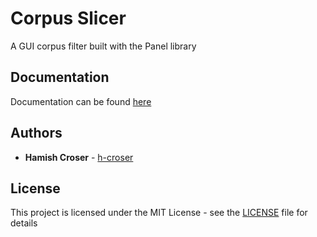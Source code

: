 # Corpus Slicer

A GUI corpus filter built with the Panel library

## Documentation

Documentation can be found [here](https://australian-text-analytics-platform.github.io/atap-corpus-slicer/DOCS.html)

## Authors

  - **Hamish Croser** - [h-croser](https://github.com/h-croser)

## License

This project is licensed under the MIT License - see the [LICENSE](LICENSE) file for details
